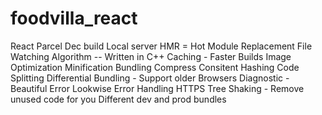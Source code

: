 # foodvilla_react

React
Parcel
Dec build
Local server
HMR = Hot Module Replacement
File Watching Algorithm -- Written in C++
Caching - Faster Builds
Image Optimization
Minification
Bundling
Compress
Consitent Hashing
Code Splitting
Differential Bundling - Support older Browsers
Diagnostic - Beautiful Error Lookwise
Error Handling
HTTPS
Tree Shaking - Remove unused code for you
Different dev and prod bundles
